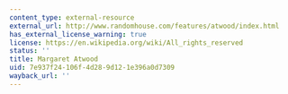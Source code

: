 ```yaml
---
content_type: external-resource
external_url: http://www.randomhouse.com/features/atwood/index.html
has_external_license_warning: true
license: https://en.wikipedia.org/wiki/All_rights_reserved
status: ''
title: Margaret Atwood
uid: 7e937f24-106f-4d28-9d12-1e396a0d7309
wayback_url: ''
---
```

